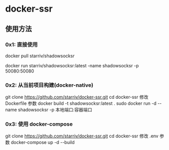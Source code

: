 # docker-ssr
## 使用方法

### 0x1: 直接使用

docker pull starriv/shadowsocksr

docker run starriv/shadowsocksr:latest -name shadowsocksr -p 50080:50080

### 0x2: 从当前项目构建(docker-native)

git clone https://github.com/starriv/docker-ssr.git
cd docker-ssr
修改 Dockerfile 参数
docker build -t shadowsocksr:latest .
sudo docker run -d --name shadowsocksr -p 本地端口:容器端口

### 0x3: 使用 docker-compose

git clone https://github.com/starriv/docker-ssr.git
cd docker-ssr
修改 .env 参数
docker-compose up -d --build
